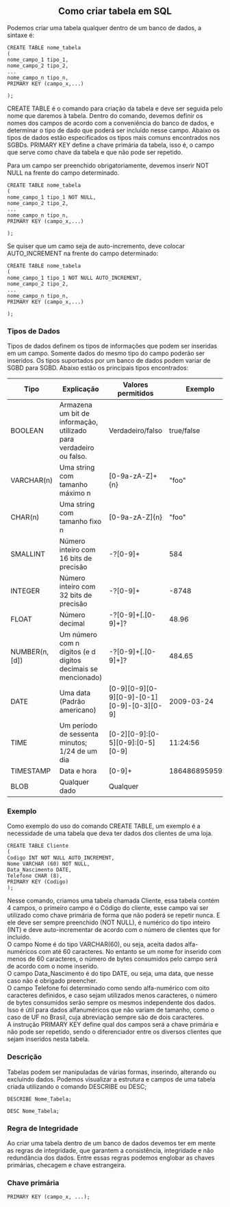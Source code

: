 ## <center>Como criar tabela em SQL</center>

Podemos criar uma tabela qualquer dentro de um banco de dados, a sintaxe é:

```
CREATE TABLE nome_tabela
(
nome_campo_1 tipo_1,
nome_campo_2 tipo_2,
...
nome_campo_n tipo_n,
PRIMARY KEY (campo_x,...)

);
```

CREATE TABLE é o comando para criação da tabela e deve ser seguida pelo nome que daremos à tabela. Dentro do comando, devemos definir os nomes dos campos de acordo com a conveniência do banco de dados, e determinar o tipo de dado que poderá ser incluído nesse campo. Abaixo os tipos de dados estão especificados os tipos mais comuns encontrados nos SGBDs. PRIMARY KEY define a chave primária da tabela, isso é, o campo que serve como chave da tabela e que não pode ser repetido.

Para um campo ser preenchido obrigatoriamente, devemos inserir NOT NULL na frente do campo determinado.

```
CREATE TABLE nome_tabela
(
nome_campo_1 tipo_1 NOT NULL,
nome_campo_2 tipo_2,
...
nome_campo_n tipo_n,
PRIMARY KEY (campo_x,...)

);
```
Se quiser que um camo seja de auto-incremento, deve colocar AUTO_INCREMENT na frente do campo determinado:

```
CREATE TABLE nome_tabela
(
nome_campo_1 tipo_1 NOT NULL AUTO_INCREMENT,
nome_campo_2 tipo_2,
...
nome_campo_n tipo_n,
PRIMARY KEY (campo_x,...)

);
```

### Tipos de Dados 
Tipos de dados definem os tipos de informações que podem ser inseridas em um campo. Somente dados do mesmo tipo do campo poderão ser inseridos. Os tipos suportados por um banco de dados podem variar de SGBD para SGBD. Abaixo estão os principais tipos encontrados: 

| Tipo         | Explicação                                                             | Valores permitidos                             | Exemplo       |
|--------------|------------------------------------------------------------------------|------------------------------------------------|---------------|
| BOOLEAN      | Armazena um bit de informação, utilizado para verdadeiro ou falso.     | Verdadeiro/falso                               | true/false    |
| VARCHAR(n)   | Uma string com tamanho máximo n                                        | [0-9a-zA-Z]+{n}                                | "foo"         |
| CHAR(n)      | Uma string com tamanho fixo n                                          | [0-9a-zA-Z]{n}                                 | "foo"         |
| SMALLINT     | Número inteiro com 16 bits de precisão                                 | \-?[0-9]+                                      | 584           |
| INTEGER      | Número inteiro com 32 bits de precisão                                 | \-?[0-9]+                                      | -8748         |
| FLOAT        | Número decimal                                                         | \-?[0-9]+[\.[0-9]+]?                           | 48.96         |
| NUMBER(n,[d])| Um número com n dígitos (e d dígitos decimais se mencionado)           | \-?[0-9]+[\.[0-9]+]?                           | 484.65        |
| DATE         | Uma data (Padrão americano)                                            | [0-9][0-9][0-9][0-9]\-[0-1][0-9]\-[0-3][0-9]   | 2009-03-24    |
| TIME         | Um período de sessenta minutos; 1/24 de um dia                         | [0-2][0-9]\:[0-5][0-9]\:[0-5][0-9]             | 11:24:56      |
| TIMESTAMP    | Data e hora                                                            | [0-9]+                                         | 18648689595962|
| BLOB         | Qualquer dado                                                          | Qualquer                                       |               |

### Exemplo 
Como exemplo do uso do comando CREATE TABLE, um exemplo é a necessidade de uma tabela que deva ter dados dos clientes de uma loja.

```
CREATE TABLE Cliente
(
Codigo INT NOT NULL AUTO_INCREMENT,
Nome VARCHAR (60) NOT NULL,
Data_Nascimento DATE,
Telefone CHAR (8),
PRIMARY KEY (Codigo) 
);
```
Nesse comando, criamos uma tabela chamada Cliente, essa tabela contém 4 campos, o primeiro campo é o Código do cliente, esse campo vai ser utilizado como chave primária de forma que não poderá se repetir nunca.
E ele deve ser sempre preenchido (NOT NULL), é numérico do tipo inteiro (INT) e deve auto-incrementar de acordo com o número de clientes que for incluido.<br>
O campo Nome é do tipo VARCHAR(60), ou seja, aceita dados alfa-numéricos com até 60 caracteres. No entanto se um nome for inserido com menos de 60 caracteres, o número de bytes consumidos pelo campo será de acordo com o nome inserido. <br>
O campo Data_Nascimento é do tipo DATE, ou seja, uma data, que nesse caso não é obrigado preencher.<br>
O campo Telefone foi determinado como sendo alfa-numérico com oito caracteres definidos, e caso sejam utilizados menos caracteres, o número de bytes consumidos serão sempre os mesmos independente dos dados. Isso é útil para dados alfanuméricos que não variam de tamanho, como o caso de UF no Brasil, cuja abreviação sempre são de dois caracteres.<br>
A instrução PRIMARY KEY define qual dos campos será a chave primária e não pode ser repetido, sendo o diferenciador entre os diversos clientes que sejam inseridos nesta tabela.<br>

### Descrição 
Tabelas podem ser manipuladas de várias formas, inserindo, alterando ou excluindo dados. Podemos visualizar a estrutura e campos de uma tabela criada utilizando o comando DESCRIBE ou DESC;

```DESCRIBE Nome_Tabela;```

```DESC Nome_Tabela;```

### Regra de Integridade
Ao criar uma tabela dentro de um banco de dados devemos ter em mente as regras de integridade, que garantem a consistência, integridade e não redundância dos dados. Entre essas regras podemos englobar as chaves primárias, checagem e chave estrangeira.<br>
### Chave primária 
``PRIMARY KEY (campo_x, ...);``